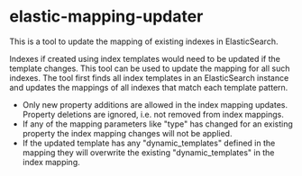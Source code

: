 # elastic-mapping-updater

This is a tool to update the mapping of existing indexes in ElasticSearch.

Indexes if created using index templates would need to be updated if the template changes. This tool can be used to update the mapping for all such indexes.
The tool first finds all index templates in an ElasticSearch instance and updates the mappings of all indexes that match each template pattern.

- Only new property additions are allowed in the index mapping updates. Property deletions are ignored, i.e. not removed from index mappings.
- If any of the mapping parameters like "type" has changed for an existing property the index mapping changes will not be applied.
- If the updated template has any "dynamic_templates" defined in the mapping they will overwrite the existing "dynamic_templates" in the index mapping.
